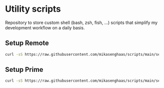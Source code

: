 # Utility scripts

Repository to store custom shell (bash, zsh, fish, ...) scripts that simplify my
development workflow on a daily basis.

## Setup Remote

```bash
curl -sS https://raw.githubusercontent.com/mikasenghaas/scripts/main/setup-remote | bash
```

## Setup Prime

```bash
curl -sS https://raw.githubusercontent.com/mikasenghaas/scripts/main/setup-prime | bash
```
